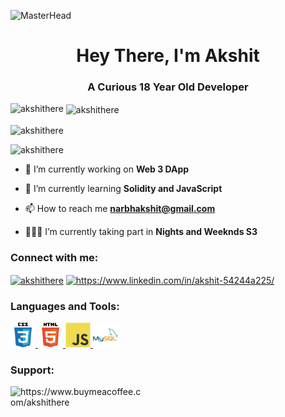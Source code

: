 ![MasterHead](https://user-images.githubusercontent.com/10498744/210012254-234538ff-d198-48aa-8964-37e6fd45d227.gif)
<h1 align="center">Hey There, I'm Akshit</h1>
<h3 align="center">A Curious 18 Year Old Developer</h3>
<p><img align="left" src="https://github-readme-stats.vercel.app/api/top-langs?username=akshithere&show_icons=true&locale=en&layout=compact" alt="akshithere" /></p>

<p>&nbsp;<img align="center" src="https://github-readme-stats.vercel.app/api?username=akshithere&show_icons=true&locale=en" alt="akshithere" /></p>

<p><img align="center" src="https://github-readme-streak-stats.herokuapp.com/?user=akshithere&" alt="akshithere" /></p>


<p align="left"> <img src="https://komarev.com/ghpvc/?username=akshithere&label=Profile%20views&color=0e75b6&style=flat" alt="akshithere" /> </p>


- 🔭 I’m currently working on **Web 3 DApp**

- 🌱 I’m currently learning **Solidity and JavaScript**

- 📫 How to reach me **narbhakshit@gmail.com**

- 👨🏽‍💻 I’m currently taking part in **Nights and Weeknds S3**

<h3 align="left">Connect with me:</h3>
<p align="left">
<a href="https://twitter.com/akshithere" target="blank"><img align="center" src="https://raw.githubusercontent.com/rahuldkjain/github-profile-readme-generator/master/src/images/icons/Social/twitter.svg" alt="akshithere" height="30" width="40" /></a>
<a href="https://linkedin.com/in/https://www.linkedin.com/in/akshit-54244a225/" target="blank"><img align="center" src="https://raw.githubusercontent.com/rahuldkjain/github-profile-readme-generator/master/src/images/icons/Social/linked-in-alt.svg" alt="https://www.linkedin.com/in/akshit-54244a225/" height="30" width="40" /></a>
</p>

<h3 align="left">Languages and Tools:</h3>
<p align="left"> <a href="https://www.w3schools.com/css/" target="_blank" rel="noreferrer"> <img src="https://raw.githubusercontent.com/devicons/devicon/master/icons/css3/css3-original-wordmark.svg" alt="css3" width="40" height="40"/> </a> <a href="https://www.w3.org/html/" target="_blank" rel="noreferrer"> <img src="https://raw.githubusercontent.com/devicons/devicon/master/icons/html5/html5-original-wordmark.svg" alt="html5" width="40" height="40"/> </a> <a href="https://developer.mozilla.org/en-US/docs/Web/JavaScript" target="_blank" rel="noreferrer"> <img src="https://raw.githubusercontent.com/devicons/devicon/master/icons/javascript/javascript-original.svg" alt="javascript" width="40" height="40"/> </a> <a href="https://www.mysql.com/" target="_blank" rel="noreferrer"> <img src="https://raw.githubusercontent.com/devicons/devicon/master/icons/mysql/mysql-original-wordmark.svg" alt="mysql" width="40" height="40"/> </a> </p>

<h3 align="left">Support:</h3>
<p><a href="https://www.buymeacoffee.com/https://www.buymeacoffee.com/akshithere"> <img align="left" src="https://cdn.buymeacoffee.com/buttons/v2/default-yellow.png" height="50" width="210" alt="https://www.buymeacoffee.com/akshithere" /></a></p><br><br>


